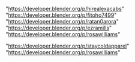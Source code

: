 "https://developer.blender.org/p/hirealexacabs"
"https://developer.blender.org/p/fitoho7499"
"https://developer.blender.org/p/ratan0arora"
"https://developer.blender.org/p/ezramills"
"https://developer.blender.org/p/rosawilliams"
 
"https://developer.blender.org/p/staycoldapparel"
"https://developer.blender.org/p/rosawilliams"
 

